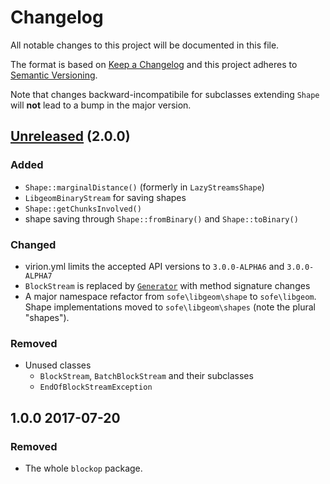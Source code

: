 # Changelog
<!-- Uses format from https://github.com/olivierlacan/keep-a-changelog/blob/master/CHANGELOG.md -->
All notable changes to this project will be documented in this file.

The format is based on [Keep a Changelog](http://keepachangelog.com/en/1.0.0/)
and this project adheres to [Semantic Versioning](http://semver.org/spec/v2.0.0.html).

Note that changes backward-incompatibile for subclasses extending `Shape` will
**not** lead to a bump in the major version.

## [Unreleased] (2.0.0)
### Added
- `Shape::marginalDistance()` (formerly in `LazyStreamsShape`)
- `LibgeomBinaryStream` for saving shapes
- `Shape::getChunksInvolved()`
- shape saving through `Shape::fromBinary()` and `Shape::toBinary()`

### Changed
- virion.yml limits the accepted API versions to `3.0.0-ALPHA6` and `3.0.0-ALPHA7`
- `BlockStream` is replaced by [`Generator`](https://php.net/generator) with method signature changes
- A major namespace refactor from `sofe\libgeom\shape` to `sofe\libgeom`. Shape implementations moved to `sofe\libgeom\shapes` (note the plural "shapes").

### Removed
- Unused classes
  - `BlockStream`, `BatchBlockStream` and their subclasses
  - `EndOfBlockStreamException`

## 1.0.0 2017-07-20
### Removed
- The whole `blockop` package.

[Unreleased]: https://github.com/BlockHorizons/libgeom/compare/v1.0.0...HEAD
